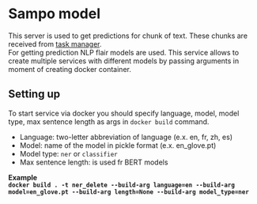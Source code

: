 # Sampo model
This server is used to get predictions for chunk of text. These chunks are received from 
[task manager](https://bitbucket.enhesa.com/projects/SAMPO/repos/sampo-task-manager/browse). <br>
For getting prediction NLP flair models are used. This service allows to create multiple services with different models
by passing arguments in moment of creating docker container.
 
## Setting up

To start service via docker you should specify language, model, model type, max sentence length as args in 
`docker build` command.

- Language: two-letter abbreviation of language (e.x. en, fr, zh, es)
- Model: name of the model in pickle format (e.x. en_glove.pt)
- Model type: `ner` or `classifier`
- Max sentence length: is used fr BERT models

<b>Example<b/><br>
`docker build . -t ner_delete --build-arg language=en --build-arg model=en_glove.pt --build-arg length=None --build-arg model_type=ner
`

        